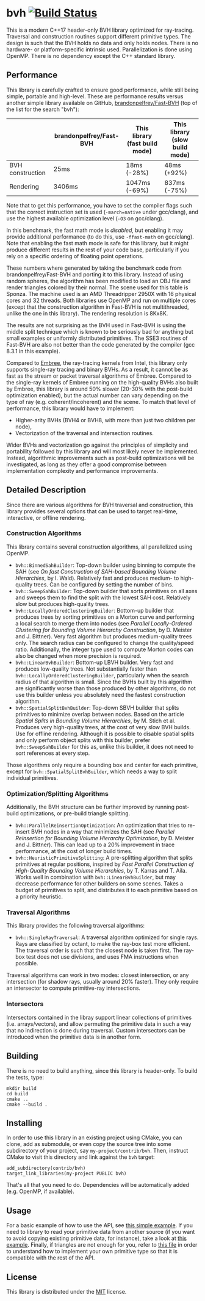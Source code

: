# bvh [![Build Status](https://travis-ci.org/madmann91/bvh.svg?branch=master)](https://travis-ci.org/madmann91/bvh)

This is a modern C++17 header-only BVH library optimized for ray-tracing. Traversal and
construction routines support different primitive types. The design is such that the
BVH holds no data and only holds nodes. There is no hardware- or platform-specific
intrinsic used. Parallelization is done using OpenMP. There is no dependency
except the C++ standard library.

## Performance

This library is carefully crafted to ensure good performance, while still
being simple, portable and high-level. These are performance results versus another
simple library available on GitHub, [brandonpelfrey/Fast-BVH](https://github.com/brandonpelfrey/Fast-BVH)
(top of the list for the search "bvh"):

|                   | brandonpelfrey/Fast-BVH | This library (fast build mode) | This library (slow build mode) |
|-------------------|-------------------------|--------------------------------|--------------------------------|
| BVH construction  |           25ms          |                18ms (-28%)     |              48ms (+92%)       |
| Rendering         |         3406ms          |              1047ms (-69%)     |             837ms (-75%)       |

Note that to get this performance, you have to set the compiler flags such that the correct
instruction set is used (`-march=native` under gcc/clang), and use the highest available optimization
level (`-O3` on gcc/clang).

In this benchmark, the fast math mode is _disabled_, but enabling it may provide additional
performance (to do this, use `-ffast-math` on gcc/clang). Note that enabling the fast math
mode is safe for this library, but it might produce different results in the rest of your code
base, particularly if you rely on a specific ordering of floating point operations.

These numbers where generated by taking the benchmark code from brandonpelfrey/Fast-BVH
and porting it to this library. Instead of using random spheres, the algorithm has been
modified to load an OBJ file and render triangles colored by their normal.
The scene used for this table is Sponza. The machine used is an AMD Threadripper 2950X
with 16 physical cores and 32 threads. Both libraries use OpenMP and run on multiple cores
(except that the construction algorithm in Fast-BVH is not multithreaded, unlike the one
in this library). The rendering resolution is 8Kx8K.

The results are not surprising as the BVH used in Fast-BVH is using the middle split technique
which is known to be seriously bad for anything but small examples or uniformly distributed
primitives. The SSE3 routines of Fast-BVH are also not better than the code generated by
the compiler (gcc 8.3.1 in this example).

Compared to [Embree](https://github.com/embree/embree), the ray-tracing kernels from Intel, this
library only supports single-ray tracing and binary BVHs. As a result, it cannot be as fast as the
stream or packet traversal algorithms of Embree. Compared to the single-ray kernels of Embree running on the
high-quality BVHs also built by Embree, this library is around 50% slower (20-30% with the post-build
optimization enabled), but the actual number can vary depending on the type of ray (e.g. coherent/incoherent)
and the scene. To match that level of performance, this library would have to implement:

  - Higher-arity BVHs (BVH4 or BVH8, with more than just two children per node),
  - Vectorization of the traversal and intersection routines.

Wider BVHs and vectorization go against the principles of simplicity and portability followed by this library
and will most likely never be implemented. Instead, algorithmic improvements such as post-build optimizations
will be investigated, as long as they offer a good compromise between implementation complexity and performance
improvements.

## Detailed Description

Since there are various algorithms for BVH traversal and construction, this library provides
several options that can be used to target real-time, interactive, or offline rendering.

### Construction Algorithms

This library contains several construction algorithms, all parallelized using OpenMP.

 - `bvh::BinnedSahBuilder`: Top-down builder using binning to compute the SAH (see
   _On fast Construction of SAH-based Bounding Volume Hierarchies_, by I. Wald). Relatively fast
   and produces medium- to high-quality trees. Can be configured by setting the number of bins.
 - `bvh::SweepSahBuilder`: Top-down builder that sorts primitives on all axes and sweeps them
   to find the split with the lowest SAH cost. Relatively slow but produces high-quality trees.
 - `bvh::LocallyOrderedClusteringBuilder`: Bottom-up builder that produces trees by sorting
   primitives on a Morton curve and performing a local search to merge them into nodes (see
   _Parallel Locally-Ordered Clustering for Bounding Volume Hierarchy Construction_,
   by D. Meister and J. Bittner). Very fast algorithm but produces medium-quality trees only.
   The search radius can be configured to change the quality/speed ratio. Additionally,
   the integer type used to compute Morton codes can also be changed when more precision
   is required.
 - `bvh::LinearBvhBuilder`: Bottom-up LBVH builder. Very fast and produces low-quality trees.
   Not substantially faster than `bvh::LocallyOrderedClusteringBuilder`, particularly when the
   search radius of that algorithm is small. Since the BVHs built by this algorithm are significantly
   worse than those produced by other algorithms, do not use this builder unless you absolutely
   need the fastest construction algorithm.
 - `bvh::SpatialSplitBvhBuilder`: Top-down SBVH builder that splits primitives to minimize overlap
   between nodes. Based on the article _Spatial Splits in Bounding Volume Hierarchies_, by M. Stich et al.
   Produces very high-quality trees, at the cost of very slow BVH builds. Use for offline rendering.
   Although it is possible to disable spatial splits and only perform object splits with this builder,
   prefer `bvh::SweepSahBuilder` for this as, unlike this builder, it does not need to sort references
   at every step.

Those algorithms only require a bounding box and center for each primitive, except for
`bvh::SpatialSplitBvhBuilder`, which needs a way to split individual primitives.

### Optimization/Splitting Algorithms

Additionally, the BVH structure can be further improved by running post-build optimizations,
or pre-build triangle splitting.

 - `bvh::ParallelReinsertionOptimization`: An optimization that tries to re-insert BVH nodes
   in a way that minimizes the SAH (see _Parallel Reinsertion for Bounding Volume Hierarchy Optimization_,
   by D. Meister and J. Bittner). This can lead up to a 20% improvement in trace performance,
   at the cost of longer build times.
 - `bvh::HeuristicPrimitiveSplitting`: A pre-splitting algorithm that splits primitives at regular
   positions, inspired by _Fast Parallel Construction of High-Quality Bounding Volume Hierarchies_,
   by T. Karras and T. Aila. Works well in combination with `bvh::LinearBvhBuilder`, but may
   decrease performance for other builders on some scenes. Takes a budget of primitives to split,
   and distributes it to each primitive based on a priority heuristic.

### Traversal Algorithms

This library provides the following traversal algorithms:

 - `bvh::SingleRayTraversal`: A traversal algorithm optimized for single rays.
    Rays are classified by octant, to make the ray-box test more efficient. The
    traversal order is such that the closest node is taken first. The ray-box
    test does not use divisions, and uses FMA instructions when possible.
    
Traversal algorithms can work in two modes: closest intersection,
or any intersection (for shadow rays, usually around 20% faster).
They only require an intersector to compute primitive-ray intersections.

### Intersectors

Intersectors contained in the libray support linear collections of primitives (i.e. arrays/vectors),
and allow permuting the primitive data in such a way that no indirection is done during traversal.
Custom intersectors can be introduced when the primitive data is in another form.

## Building

There is no need to build anything, since this library is header-only.
To build the tests, type:

    mkdir build
    cd build
    cmake ..
    cmake --build .

## Installing

In order to use this library in an existing project using CMake, you can clone, add as submodule, or
even copy the source tree into some subdirectory of your project, say `my-project/contrib/bvh`.
Then, instruct CMake to visit this directory and link against the `bvh` target:

    add_subdirectory(contrib/bvh)
    target_link_libraries(my-project PUBLIC bvh)

That's all that you need to do. Dependencies will be automatically added (e.g. OpenMP, if available).

## Usage

For a basic example of how to use the API, see [this simple example](test/simple_example.cpp).
If you need to library to read your primitive data from another source (if you want to avoid
copying existing primitive data, for instance), take a look at [this example](test/custom_intersector.cpp).
Finally, if triangles are not enough for you, refer to [this file](test/custom_primitive.cpp)
in order to understand how to implement your own primitive type so that it is compatible
with the rest of the API.

## License

This library is distributed under the [MIT](LICENSE.txt) license.
